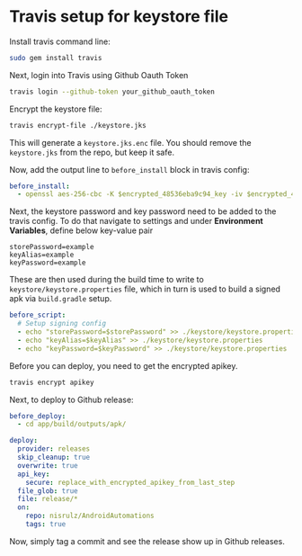 # Travis setup for keystore file

Install travis command line:

```bash
sudo gem install travis
```

Next, login into Travis using Github Oauth Token

```bash
travis login --github-token your_github_oauth_token
```

Encrypt the keystore file:

```bash
travis encrypt-file ./keystore.jks
```

This will generate a `keystore.jks.enc` file. You should remove the `keystore.jks` from the repo, but keep it safe.

Now, add the output line to `before_install` block in travis config:

```yaml
before_install:
  - openssl aes-256-cbc -K $encrypted_48536eba9c94_key -iv $encrypted_48536eba9c94_iv -in ./keystore/keystore.jks.enc -out ./keystore/keystore.jks -d
```

Next, the keystore password and key password need to be added to the travis config. To do that navigate to settings and under **Environment Variables**, define below key-value pair

```
storePassword=example
keyAlias=example
keyPassword=example
```

These are then used during the build time to write to `keystore/keystore.properties` file, which in turn is used to build a signed apk via `build.gradle` setup.

```yaml
before_script:
  # Setup signing config
  - echo "storePassword=$storePassword" >> ./keystore/keystore.properties
  - echo "keyAlias=$keyAlias" >> ./keystore/keystore.properties
  - echo "keyPassword=$keyPassword" >> ./keystore/keystore.properties
```

Before you can deploy, you need to get the encrypted apikey.

```bash
travis encrypt apikey
```

Next, to deploy to Github release:

```yaml
before_deploy:
  - cd app/build/outputs/apk/

deploy:
  provider: releases
  skip_cleanup: true
  overwrite: true
  api_key:
    secure: replace_with_encrypted_apikey_from_last_step
  file_glob: true
  file: release/*
  on:
    repo: nisrulz/AndroidAutomations
    tags: true
```

Now, simply tag a commit and see the release show up in Github releases.